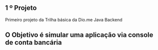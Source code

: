##  1 º Projeto
Primeiro projeto da Trilha básica da Dio.me Java Backend

## O Objetivo é simular uma aplicação via console de conta bancária


 